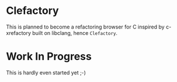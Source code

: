 # Clefactory

This is planned to become a refactoring browser for C inspired by c-xrefactory built on libclang, hence `Clefactory`.

# Work In Progress

This is hardly even started yet ;-)
